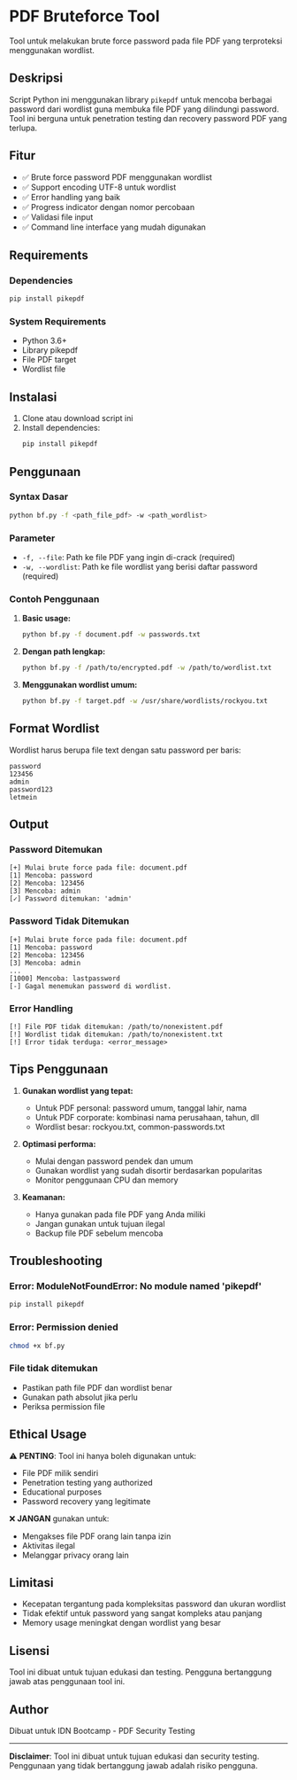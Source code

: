 # PDF Bruteforce Tool

Tool untuk melakukan brute force password pada file PDF yang terproteksi menggunakan wordlist.

## Deskripsi

Script Python ini menggunakan library `pikepdf` untuk mencoba berbagai password dari wordlist guna membuka file PDF yang dilindungi password. Tool ini berguna untuk penetration testing dan recovery password PDF yang terlupa.

## Fitur

- ✅ Brute force password PDF menggunakan wordlist
- ✅ Support encoding UTF-8 untuk wordlist
- ✅ Error handling yang baik
- ✅ Progress indicator dengan nomor percobaan
- ✅ Validasi file input
- ✅ Command line interface yang mudah digunakan

## Requirements

### Dependencies
```bash
pip install pikepdf
```

### System Requirements
- Python 3.6+
- Library pikepdf
- File PDF target
- Wordlist file

## Instalasi

1. Clone atau download script ini
2. Install dependencies:
   ```bash
   pip install pikepdf
   ```

## Penggunaan

### Syntax Dasar
```bash
python bf.py -f <path_file_pdf> -w <path_wordlist>
```

### Parameter
- `-f, --file`: Path ke file PDF yang ingin di-crack (required)
- `-w, --wordlist`: Path ke file wordlist yang berisi daftar password (required)

### Contoh Penggunaan

1. **Basic usage:**
   ```bash
   python bf.py -f document.pdf -w passwords.txt
   ```

2. **Dengan path lengkap:**
   ```bash
   python bf.py -f /path/to/encrypted.pdf -w /path/to/wordlist.txt
   ```

3. **Menggunakan wordlist umum:**
   ```bash
   python bf.py -f target.pdf -w /usr/share/wordlists/rockyou.txt
   ```

## Format Wordlist

Wordlist harus berupa file text dengan satu password per baris:
```
password
123456
admin
password123
letmein
```

## Output

### Password Ditemukan
```
[+] Mulai brute force pada file: document.pdf
[1] Mencoba: password
[2] Mencoba: 123456
[3] Mencoba: admin
[✓] Password ditemukan: 'admin'
```

### Password Tidak Ditemukan
```
[+] Mulai brute force pada file: document.pdf
[1] Mencoba: password
[2] Mencoba: 123456
[3] Mencoba: admin
...
[1000] Mencoba: lastpassword
[-] Gagal menemukan password di wordlist.
```

### Error Handling
```
[!] File PDF tidak ditemukan: /path/to/nonexistent.pdf
[!] Wordlist tidak ditemukan: /path/to/nonexistent.txt
[!] Error tidak terduga: <error_message>
```

## Tips Penggunaan

1. **Gunakan wordlist yang tepat:**
   - Untuk PDF personal: password umum, tanggal lahir, nama
   - Untuk PDF corporate: kombinasi nama perusahaan, tahun, dll
   - Wordlist besar: rockyou.txt, common-passwords.txt

2. **Optimasi performa:**
   - Mulai dengan password pendek dan umum
   - Gunakan wordlist yang sudah disortir berdasarkan popularitas
   - Monitor penggunaan CPU dan memory

3. **Keamanan:**
   - Hanya gunakan pada file PDF yang Anda miliki
   - Jangan gunakan untuk tujuan ilegal
   - Backup file PDF sebelum mencoba

## Troubleshooting

### Error: ModuleNotFoundError: No module named 'pikepdf'
```bash
pip install pikepdf
```

### Error: Permission denied
```bash
chmod +x bf.py
```

### File tidak ditemukan
- Pastikan path file PDF dan wordlist benar
- Gunakan path absolut jika perlu
- Periksa permission file

## Ethical Usage

⚠️ **PENTING**: Tool ini hanya boleh digunakan untuk:
- File PDF milik sendiri
- Penetration testing yang authorized
- Educational purposes
- Password recovery yang legitimate

❌ **JANGAN** gunakan untuk:
- Mengakses file PDF orang lain tanpa izin
- Aktivitas ilegal
- Melanggar privacy orang lain

## Limitasi

- Kecepatan tergantung pada kompleksitas password dan ukuran wordlist
- Tidak efektif untuk password yang sangat kompleks atau panjang
- Memory usage meningkat dengan wordlist yang besar

## Lisensi

Tool ini dibuat untuk tujuan edukasi dan testing. Pengguna bertanggung jawab atas penggunaan tool ini.

## Author

Dibuat untuk IDN Bootcamp - PDF Security Testing

---

**Disclaimer**: Tool ini dibuat untuk tujuan edukasi dan security testing. Penggunaan yang tidak bertanggung jawab adalah risiko pengguna.

